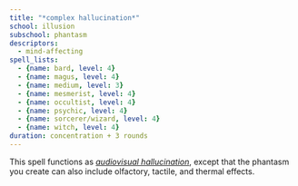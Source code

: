 ```yaml
---
title: "*complex hallucination*"
school: illusion
subschool: phantasm
descriptors:
  - mind-affecting
spell_lists:
  - {name: bard, level: 4}
  - {name: magus, level: 4}
  - {name: medium, level: 3}
  - {name: mesmerist, level: 4}
  - {name: occultist, level: 4}
  - {name: psychic, level: 4}
  - {name: sorcerer/wizard, level: 4}
  - {name: witch, level: 4}
duration: concentration + 3 rounds
---
```


This spell functions as [*audiovisual hallucination*](/spells/audiovisual-hallucination/), except that the phantasm you create can also include olfactory, tactile, and thermal effects.

